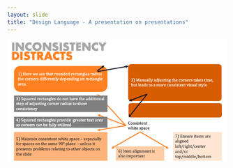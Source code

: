 ```yaml
---
layout: slide
title: "Design Language - A presentation on presentations"
---
```


![slide36](/assets/_images/Slide36.png)

